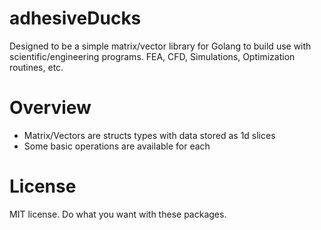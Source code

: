adhesiveDucks
=============
Designed to be a simple matrix/vector library for Golang to build use with scientific/engineering programs. FEA, CFD, Simulations, Optimization routines, etc.

# Overview
   
- Matrix/Vectors are structs types with data stored as 1d slices
- Some basic operations are available for each

# License

MIT license. Do what you want with these packages.